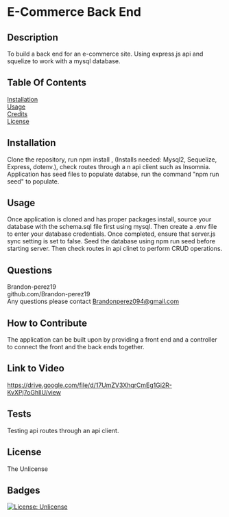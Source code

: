 
  # E-Commerce Back End

  ## Description <br>
  To build a back end for an e-commerce site. Using express.js api and squelize to work with a mysql database.

  ## Table Of Contents <br>
  [Installation](#installation) <br>
  [Usage](#usage) <br>
  [Credits](#credits) <br>
  [License](#license)

  ## Installation <br>
  Clone the repository, run npm install , (Installs needed: Mysql2, Sequelize, Express, dotenv.), check routes through a n api client such as Insomnia. Application has seed files to populate databse, run the command "npm run seed" to populate.

  ## Usage <br>
  Once application is cloned and has proper packages install, source your database with the schema.sql file first using mysql. Then create a .env file to enter your database credentials. Once completed, ensure that server.js sync setting is set to false. Seed the database using npm run seed before starting server. Then check routes in api clinet to perform CRUD operations.

  ## Questions <br>
  Brandon-perez19 <br>
  github.com/Brandon-perez19 <br>
  Any questions please contact Brandonperez094@gmail.com <br>

  ## How to Contribute <br>
  The application can be built upon by providing a front end and a controller to connect the front and the back ends together.<br>

  ## Link to Video <br>
  https://drive.google.com/file/d/17UmZV3XhqrCmEg1Gi2R-KvXPj7oGhlIU/view <br>

  ## Tests <br>
  Testing api routes through an api client. 
  
  ## License <br>
  The Unlicense <br>
  
  ## Badges <br>
  [![License: Unlicense](https://img.shields.io/badge/license-Unlicense-blue.svg)](http://unlicense.org/) <br>
  